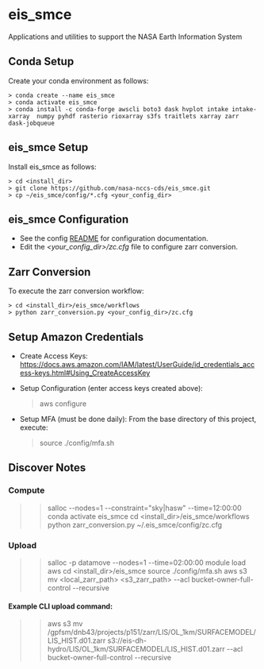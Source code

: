 # eis_smce
Applications and utilities to support the NASA Earth Information System

Conda Setup
---------------
Create your conda environment as follows:

    > conda create --name eis_smce 
    > conda activate eis_smce
    > conda install -c conda-forge awscli boto3 dask hvplot intake intake-xarray  numpy pyhdf rasterio rioxarray s3fs traitlets xarray zarr dask-jobqueue 

eis_smce Setup
---------------
Install eis_smce as follows:

    > cd <install_dir>
    > git clone https://github.com/nasa-nccs-cds/eis_smce.git 
    > cp ~/eis_smce/config/*.cfg <your_config_dir>

eis_smce Configuration
----------------------

* See the config [README](./config/README.md) for configuration documentation.
* Edit the *<your_config_dir>/zc.cfg* file to configure zarr conversion.

Zarr Conversion
---------------
To execute the zarr conversion workflow:

    > cd <install_dir>/eis_smce/workflows
    > python zarr_conversion.py <your_config_dir>/zc.cfg

Setup Amazon Credentials
------------------------

* Create Access Keys:  https://docs.aws.amazon.com/IAM/latest/UserGuide/id_credentials_access-keys.html#Using_CreateAccessKey

* Setup Configuration (enter access keys created above):

    > aws configure

* Setup MFA (must be done daily):
    From the base directory of this project, execute:
  
    > source ./config/mfa.sh
   

Discover Notes
--------------

### Compute 

>> salloc --nodes=1 --constraint="sky|hasw" --time=12:00:00
>> conda activate eis_smce
>> cd <install_dir>/eis_smce/workflows
>> python zarr_conversion.py ~/.eis_smce/config/zc.cfg

### Upload

>> salloc -p datamove --nodes=1 --time=02:00:00
>> module load aws
>> cd <install_dir>/eis_smce
>> source ./config/mfa.sh
>> aws s3 mv  <local_zarr_path>  <s3_zarr_path> --acl bucket-owner-full-control --recursive

#### Example CLI upload command:

>> aws s3 mv  /gpfsm/dnb43/projects/p151/zarr/LIS/OL_1km/SURFACEMODEL/LIS_HIST.d01.zarr  s3://eis-dh-hydro/LIS/OL_1km/SURFACEMODEL/LIS_HIST.d01.zarr --acl bucket-owner-full-control --recursive







